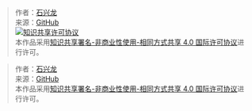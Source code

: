 > 作者：[石兴龙](https://xinglong.tech/)<br/>
> 来源：[GitHub](https://github.com/shixinglong007/shixinglong007.github.io)<br/>
>  <a rel="license" href="http://creativecommons.org/licenses/by-nc-sa/4.0/"><img alt="知识共享许可协议" style="border-width:0" src="https://i.creativecommons.org/l/by-nc-sa/4.0/88x31.png" /></a><br/>
>  本作品采用<a rel="license" href="http://creativecommons.org/licenses/by-nc-sa/4.0/">知识共享署名-非商业性使用-相同方式共享 4.0 国际许可协议</a>进行许可。



> 作者：[石兴龙](https://xinglong.tech/)<br/>
> 来源：[GitHub](https://github.com/shixinglong007/shixinglong007.github.io)<br/>
>  本作品采用<a rel="license" href="http://creativecommons.org/licenses/by-nc-sa/4.0/">知识共享署名-非商业性使用-相同方式共享 4.0 国际许可协议</a>进行许可。